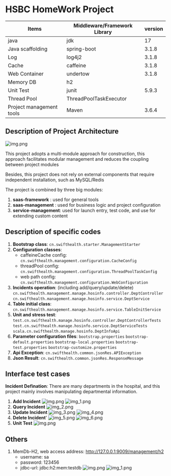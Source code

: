# HSBC HomeWork Project
| Items                    | Middleware/Framework Library | version |
|--------------------------| ---------------------------- | ------- |
| java                     | jdk                          | 17      |
| Java scaffolding         | spring-boot                  | 3.1.8   |
| Log                      | log4j2                       | 3.1.8   |
| Cache                    | caffeine                     | 3.1.8   |
| Web Container            | undertow                     | 3.1.8   |
| Memory DB                | h2                           |         |
| Unit Test                | junit                        | 5.9.3   |
| Thread Pool              | ThreadPoolTaskExecutor       |         |
| Project management tools | Maven                        | 3.6.4   |

## Description of Project Architecture
![img.png](img/img-0.png)

This project adopts a multi-module approach for construction, this approach facilitates modular management and reduces the coupling between project modules

Besides, this project does not rely on external components that require independent installation, such as MySQL/Redis

The project is combined by three big modules:
1) **saas-framework** : used for general tools
2) **saas-management** : used for business logic and project configuration
3) **service-management**: used for launch entry, test code, and use for extending custom content


## Description of specific codes
1) **Bootstrap class**: `cn.swifthealth.starter.ManagementStarter`
2) **Configuration classes**:
   * caffeineCache config:
     `cn.swifthealth.management.configuration.CacheConfig`
   * threadPool config:
     `cn.swifthealth.management.configuration.ThreadPoolTaskConfig`
   * web path config:
     `cn.swifthealth.management.configuration.WebConfiguration`
3) **Incidents operation**:  (including add/query/update/delete)
   `cn.swifthealth.management.manage.hosinfo.controller.DeptController`
   `cn.swifthealth.management.manage.hosinfo.service.DeptService`
4) **Table initial class**:
   `cn.swifthealth.management.manage.hosinfo.service.TableInitService`
5) **Unit and stress test**:
   `test.cn.swifthealth.manage.hosinfo.controller.DeptControllerTests`
   `test.cn.swifthealth.manage.hosinfo.service.DeptServiceTests`
   `scala.cn.swifthealth.manage.hosinfo.DeptInfoApi`
6) **Parameter configuration files**:
   `bootstrap.properties`
   `bootstrap-default.properties`
   `bootstrap-local.properties`
   `bootstrap-test.properties`
   `bootstrap-customize.properties`
7) **Api Exception**:
   `cn.swifthealth.common.jsonRes.APIException`
8) **Json Result**:
   `cn.swifthealth.common.jsonRes.ResponseMessage`

## Interface test cases

**Incident Defination**:  There are many departments in the hospital, and this project mainly involves manipulating departmental information.

1) **Add Incident**
   ![img.png](img/img.png)
   ![img_1.png](img/img_1.png)
2) **Query Incident**
   ![img_2.png](img/img_2.png)
3) **Update Incident**
   ![img_3.png](img/img_3.png)
   ![img_4.png](img/img_4.png)
4) **Delete Incident**'
   ![img_5.png](img/img_5.png)
   ![img_6.png](img/img_6.png)
5) **Unit Test**
   ![img.png](img/img_7.png)

## Others
1) MemDb-H2, web access address: http://127.0.0.1:9009/management/h2
   * username: sa
   * password: 123456
   * jdbc-url: jdbc:h2:mem:testdb
     ![img.png](img/img_8.png)
     ![img_1.png](img/img_9.png)
